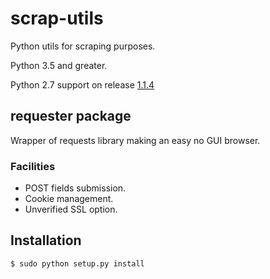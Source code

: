 # scrap-utils
Python utils for scraping purposes.

Python 3.5 and greater.

Python 2.7 support on release [1.1.4](https://github.com/westial/scrap-utils/tree/1.1.4)

## requester package
Wrapper of requests library making an easy no GUI browser.

### Facilities
* POST fields submission.
* Cookie management.
* Unverified SSL option.

## Installation
`$ sudo python setup.py install`
